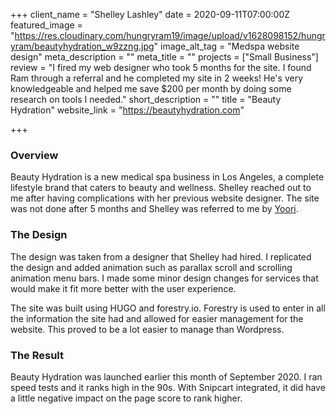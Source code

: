 +++
client_name = "Shelley Lashley"
date = 2020-09-11T07:00:00Z
featured_image = "https://res.cloudinary.com/hungryram19/image/upload/v1628098152/hungryram/beautyhydration_w9zzng.jpg"
image_alt_tag = "Medspa website design"
meta_description = ""
meta_title = ""
projects = ["Small Business"]
review = "I fired my web designer who took 5 months for the site. I found Ram through a referral and he completed my site in 2 weeks! He's very knowledgeable and helped me save $200 per month by doing some research on tools I needed."
short_description = ""
title = "Beauty Hydration"
website_link = "https://beautyhydration.com"

+++
### Overview

Beauty Hydration is a new medical spa business in Los Angeles, a complete lifestyle brand that caters to beauty and wellness. Shelley reached out to me after having complications with her previous website designer. The site was not done after 5 months and Shelley was referred to me by [Yoori](https://www.hungryram.com/customers/yoori-park-luxury-estates/).

### The Design

The design was taken from a designer that Shelley had hired. I replicated the design and added animation such as parallax scroll and scrolling animation menu bars. I made some minor design changes for services that would make it fit more better with the user experience.

The site was built using HUGO and forestry.io. Forestry is used to enter in all the information the site had and allowed for easier management for the website. This proved to be a lot easier to manage than Wordpress.

### The Result

Beauty Hydration was launched earlier this month of September 2020. I ran speed tests and it ranks high in the 90s. With Snipcart integrated, it did have a little negative impact on the page score to rank higher.
